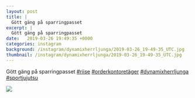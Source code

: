 ```yaml
---
layout: post
title: |
  Gött gäng på sparringpasset 
excerpt: |
  Gött gäng på sparringpasset    
date:   2019-03-26 19:49:35 +0000
categories: instagram
background: /instagram/dynamixherrljunga/2019-03-26_19-49-35_UTC.jpg
thumbnail: /instagram/dynamixherrljunga/2019-03-26_19-49-35_UTC.jpg
---
```

Gött gäng på sparringpasset [#riise](https://www.instagram.com/explore/tags/riise/) [#orderkontoretäger](https://www.instagram.com/explore/tags/orderkontoretäger/) [#dynamixherrljunga](https://www.instagram.com/explore/tags/dynamixherrljunga/) [#sportjujutsu](https://www.instagram.com/explore/tags/sportjujutsu/)



<img src='/www-dynamix-herrljunga/instagram/dynamixherrljunga/2019-03-26_19-49-35_UTC.jpg' class='img-fluid' />
